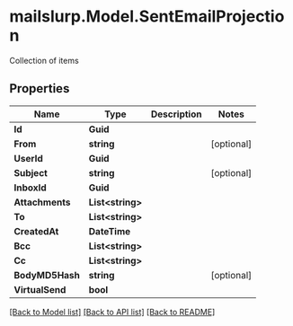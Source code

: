 # mailslurp.Model.SentEmailProjection
Collection of items

## Properties

Name | Type | Description | Notes
------------ | ------------- | ------------- | -------------
**Id** | **Guid** |  | 
**From** | **string** |  | [optional] 
**UserId** | **Guid** |  | 
**Subject** | **string** |  | [optional] 
**InboxId** | **Guid** |  | 
**Attachments** | **List&lt;string&gt;** |  | 
**To** | **List&lt;string&gt;** |  | 
**CreatedAt** | **DateTime** |  | 
**Bcc** | **List&lt;string&gt;** |  | 
**Cc** | **List&lt;string&gt;** |  | 
**BodyMD5Hash** | **string** |  | [optional] 
**VirtualSend** | **bool** |  | 

[[Back to Model list]](../README#documentation-for-models) [[Back to API list]](../README#documentation-for-api-endpoints) [[Back to README]](../README)

